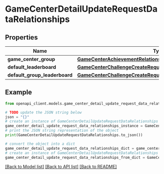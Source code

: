 # GameCenterDetailUpdateRequestDataRelationships


## Properties

Name | Type | Description | Notes
------------ | ------------- | ------------- | -------------
**game_center_group** | [**GameCenterAchievementRelationshipsGameCenterGroup**](GameCenterAchievementRelationshipsGameCenterGroup.md) |  | [optional] 
**default_leaderboard** | [**GameCenterChallengeCreateRequestDataRelationshipsLeaderboard**](GameCenterChallengeCreateRequestDataRelationshipsLeaderboard.md) |  | [optional] 
**default_group_leaderboard** | [**GameCenterChallengeCreateRequestDataRelationshipsLeaderboard**](GameCenterChallengeCreateRequestDataRelationshipsLeaderboard.md) |  | [optional] 

## Example

```python
from openapi_client.models.game_center_detail_update_request_data_relationships import GameCenterDetailUpdateRequestDataRelationships

# TODO update the JSON string below
json = "{}"
# create an instance of GameCenterDetailUpdateRequestDataRelationships from a JSON string
game_center_detail_update_request_data_relationships_instance = GameCenterDetailUpdateRequestDataRelationships.from_json(json)
# print the JSON string representation of the object
print(GameCenterDetailUpdateRequestDataRelationships.to_json())

# convert the object into a dict
game_center_detail_update_request_data_relationships_dict = game_center_detail_update_request_data_relationships_instance.to_dict()
# create an instance of GameCenterDetailUpdateRequestDataRelationships from a dict
game_center_detail_update_request_data_relationships_from_dict = GameCenterDetailUpdateRequestDataRelationships.from_dict(game_center_detail_update_request_data_relationships_dict)
```
[[Back to Model list]](../README.md#documentation-for-models) [[Back to API list]](../README.md#documentation-for-api-endpoints) [[Back to README]](../README.md)


